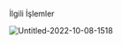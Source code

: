 İlgili İşlemler

![Untitled-2022-10-08-1518](https://user-images.githubusercontent.com/77747739/194708224-1a7a899d-ee15-4396-a502-a41fa900ca70.png)


